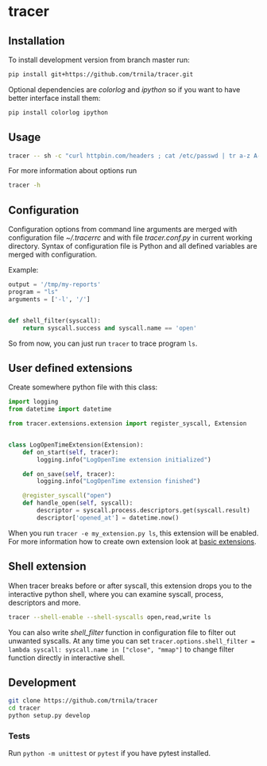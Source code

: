# tracer

## Installation
To install development version from branch master run:
```sh
pip install git+https://github.com/trnila/tracer.git
```

Optional dependencies are *colorlog* and *ipython* so if you want to have better interface install them:
```sh
pip install colorlog ipython
```

## Usage
```sh
tracer -- sh -c "curl httpbin.com/headers ; cat /etc/passwd | tr a-z A-Z | tac" 
```

For more information about options run
```sh
tracer -h
```

## Configuration
Configuration options from command line arguments are merged with configuration file *~/.tracerrc* and with
file *tracer.conf.py* in current working directory.
Syntax of configuration file is Python and all defined variables are merged with configuration.

Example:
```python
output = '/tmp/my-reports'
program = "ls"
arguments = ['-l', '/']


def shell_filter(syscall):
    return syscall.success and syscall.name == 'open'
```
So from now, you can just run `tracer` to trace program `ls`.


## User defined extensions
Create somewhere python file with this class:
```python
import logging
from datetime import datetime

from tracer.extensions.extension import register_syscall, Extension


class LogOpenTimeExtension(Extension):
    def on_start(self, tracer):
        logging.info("LogOpenTime extension initialized")

    def on_save(self, tracer):
        logging.info("LogOpenTime extension finished")

    @register_syscall("open")
    def handle_open(self, syscall):
        descriptor = syscall.process.descriptors.get(syscall.result)
        descriptor['opened_at'] = datetime.now()
```
When you run `tracer -e my_extension.py ls`, this extension will be enabled.
For more information how to create own extension look at [basic extensions](tracer/extensions).

## Shell extension
When tracer breaks before or after syscall, this extension drops you to the interactive python shell,
where you can examine syscall, process, descriptors and more. 

```sh
tracer --shell-enable --shell-syscalls open,read,write ls
```

You can also write *shell_filter* function in configuration file to filter out unwanted syscalls.
At any time you can set `tracer.options.shell_filter = lambda syscall: syscall.name in ["close", "mmap"]`
to change filter function directly in interactive shell.

## Development
```sh
git clone https://github.com/trnila/tracer
cd tracer
python setup.py develop
```

### Tests
Run `python -m unittest` or `pytest` if you have pytest installed.
